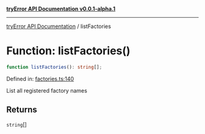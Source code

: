 [**tryError API Documentation v0.0.1-alpha.1**](../index.md)

---

[tryError API Documentation](../index.md) / listFactories

# Function: listFactories()

```ts
function listFactories(): string[];
```

Defined in: [factories.ts:140](https://github.com/oconnorjohnson/try-error/blob/e3ae0308069a4fba073f4543d527ad76373db795/src/factories.ts#L140)

List all registered factory names

## Returns

`string`[]
